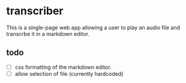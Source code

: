 # transcriber
This is a single-page web app allowing a user to play an audio file and transcrbe it in a markdown editor.

## todo
* [ ] css formatting of the markdown editor.
* [ ] allow selection of file (currently hardcoded)
